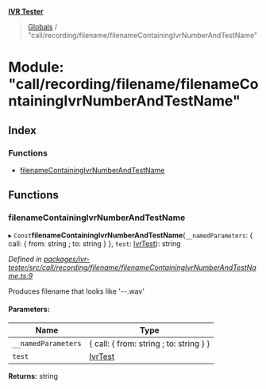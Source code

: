 **[IVR Tester](../README.md)**

> [Globals](../README.md) / "call/recording/filename/filenameContainingIvrNumberAndTestName"

# Module: "call/recording/filename/filenameContainingIvrNumberAndTestName"

## Index

### Functions

* [filenameContainingIvrNumberAndTestName](_call_recording_filename_filenamecontainingivrnumberandtestname_.md#filenamecontainingivrnumberandtestname)

## Functions

### filenameContainingIvrNumberAndTestName

▸ `Const`**filenameContainingIvrNumberAndTestName**(`__namedParameters`: { call: { from: string ; to: string  }  }, `test`: [IvrTest](../interfaces/_testing_test_ivrtest_.ivrtest.md)): string

*Defined in [packages/ivr-tester/src/call/recording/filename/filenameContainingIvrNumberAndTestName.ts:9](https://github.com/SketchingDev/ivr-tester/blob/cff7065/packages/ivr-tester/src/call/recording/filename/filenameContainingIvrNumberAndTestName.ts#L9)*

Produces filename that looks like '<phone-number>-<datetime>-<test-name>.wav'

#### Parameters:

Name | Type |
------ | ------ |
`__namedParameters` | { call: { from: string ; to: string  }  } |
`test` | [IvrTest](../interfaces/_testing_test_ivrtest_.ivrtest.md) |

**Returns:** string
